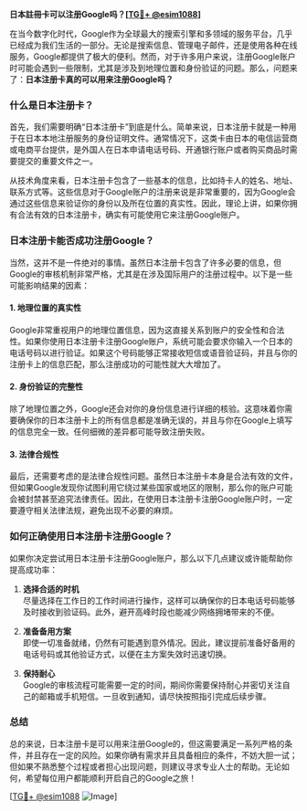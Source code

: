 **日本註冊卡可以注册Google吗？[[TG💪+ @esim1088](https://t.me/s/esim1088)]**

在当今数字化时代，Google作为全球最大的搜索引擎和多领域的服务平台，几乎已经成为我们生活的一部分。无论是搜索信息、管理电子邮件，还是使用各种在线服务，Google都提供了极大的便利。然而，对于许多用户来说，注册Google账户时可能会遇到一些限制，尤其是涉及到地理位置和身份验证的问题。那么，问题来了：**日本注册卡真的可以用来注册Google吗？**

### 什么是日本注册卡？

首先，我们需要明确“日本注册卡”到底是什么。简单来说，日本注册卡就是一种用于在日本本地注册服务的身份证明文件。通常情况下，这类卡由日本的电信运营商或电商平台提供，是外国人在日本申请电话号码、开通银行账户或者购买商品时需要提交的重要文件之一。

从技术角度来看，日本注册卡包含了一些基本的信息，比如持卡人的姓名、地址、联系方式等。这些信息对于Google账户的注册来说是非常重要的，因为Google会通过这些信息来验证你的身份以及所在位置的真实性。因此，理论上讲，如果你拥有合法有效的日本注册卡，确实有可能使用它来注册Google账户。

### 日本注册卡能否成功注册Google？

当然，这并不是一件绝对的事情。虽然日本注册卡包含了许多必要的信息，但Google的审核机制非常严格，尤其是在涉及国际用户的注册过程中。以下是一些可能影响结果的因素：

#### 1. 地理位置的真实性
Google非常重视用户的地理位置信息，因为这直接关系到账户的安全性和合法性。如果你使用日本注册卡注册Google账户，系统可能会要求你输入一个日本的电话号码以进行验证。如果这个号码能够正常接收短信或语音验证码，并且与你的注册卡上的信息匹配，那么注册成功的可能性就大大增加了。

#### 2. 身份验证的完整性
除了地理位置之外，Google还会对你的身份信息进行详细的核验。这意味着你需要确保你的日本注册卡上的所有信息都是准确无误的，并且与你在Google上填写的信息完全一致。任何细微的差异都可能导致注册失败。

#### 3. 法律合规性
最后，还需要考虑的是法律合规性问题。虽然日本注册卡本身是合法有效的文件，但如果Google发现你试图利用它绕过某些国家或地区的限制，那么你的账户可能会被封禁甚至追究法律责任。因此，在使用日本注册卡注册Google账户时，一定要遵守相关法律法规，避免出现不必要的麻烦。

### 如何正确使用日本注册卡注册Google？

如果你决定尝试用日本注册卡注册Google账户，那么以下几点建议或许能帮助你提高成功率：

1. **选择合适的时机**  
   尽量选择在工作日的工作时间进行操作，这样可以确保你的日本电话号码能够及时接收到验证码。此外，避开高峰时段也能减少网络拥堵带来的不便。

2. **准备备用方案**  
   即使一切准备就绪，仍然有可能遇到意外情况。因此，建议提前准备好备用的电话号码或其他验证方式，以便在主方案失效时迅速切换。

3. **保持耐心**  
   Google的审核流程可能需要一定的时间，期间你需要保持耐心并密切关注自己的邮箱或手机短信。一旦收到通知，请尽快按照指引完成后续步骤。

### 总结

总的来说，日本注册卡是可以用来注册Google的，但这需要满足一系列严格的条件，并且存在一定的风险。如果你确有需求并且具备相应的条件，不妨大胆一试；但如果不熟悉整个过程或者担心出现问题，则建议寻求专业人士的帮助。无论如何，希望每位用户都能顺利开启自己的Google之旅！

[[TG💪+ @esim1088](https://t.me/s/esim1088) ![Image](https://i.postimg.cc/4NQfJmqS/Snipaste-2025-05-13-00-14-12.png)]